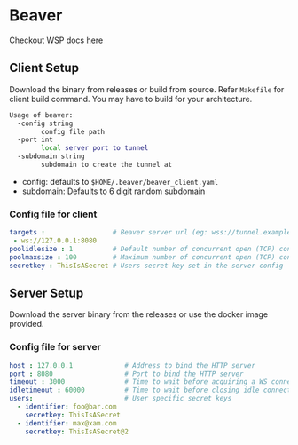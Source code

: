 # Beaver

Checkout WSP docs [here](https://github.com/hgsgtk/wsp/blob/main/README.md)

## Client Setup

Download the binary from releases or build from source. Refer `Makefile` for client build command. You may have to build for your architecture.

```bash
Usage of beaver:
  -config string
        config file path
  -port int
        local server port to tunnel
  -subdomain string
        subdomain to create the tunnel at
```

- config: defaults to `$HOME/.beaver/beaver_client.yaml`
- subdomain: Defaults to 6 digit random subdomain

### Config file for client

```yaml
targets :                 # Beaver server url (eg: wss://tunnel.example.com)
 - ws://127.0.0.1:8080
poolidlesize : 1          # Default number of concurrent open (TCP) connections to keep idle per WSP server(optional)
poolmaxsize : 100         # Maximum number of concurrent open (TCP) connections per WSP server(optional)
secretkey : ThisIsASecret # Users secret key set in the server config
```

## Server Setup

Download the server binary from the releases or use the docker image provided.

### Config file for server

```yaml
host : 127.0.0.1             # Address to bind the HTTP server
port : 8080                  # Port to bind the HTTP server
timeout : 3000               # Time to wait before acquiring a WS connection to forward the request (milliseconds, optional)
idletimeout : 60000          # Time to wait before closing idle connection when there is enough idle connections (milliseconds, optional)
users:                       # User specific secret keys
  - identifier: foo@bar.com
    secretkey: ThisIsASecret
  - identifier: max@xam.com
    secretkey: ThisIsASecret@2
```
